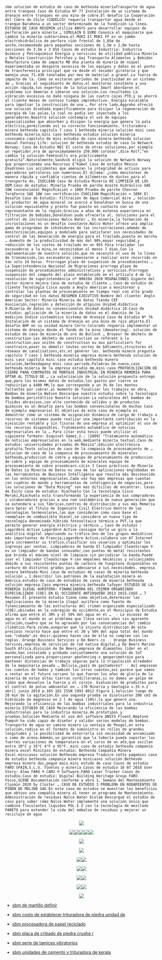 
```
sbm solución de estudio de caso de bethesda mineríaTransporte de agua entre tranques Caso de Estudio Nº 77 Instalación de un sistema de drenaje entre tranques en una mina de cobre.El desafío La Cooperación del Cobre de Chile (CODELCO) requería transportar agua desde el tranque Barahona a un sector determinado de la fundición La línea. ESTUDIO DE CASO RESEMIN utiliza ANSYS para desarrollar equipos de perforación para minería … SIMULAIN E UURE Conozca el maquinario que cambió la minería subterránea,el MUKI El MUKI FF es un jumbo electrohidráulico de perfora ción frontal de 1,05m de ancho,recomendado para pequeñas secciones de 1,5m x 2,0m hasta secciones de 3,5m x 3 DSS Casos de estudio Industria: Industria Químico y Petroquímico Energía y servicios de utilidad pública Minería y Metales Construcción Petróleo y Gas Transporte Alimentos y Bebidas Manufactura Cama de impacto MD Una planta de minería de níquel experimentaba un desgaste excesivo de los equipos y daños en el punto de transferencia principal que va desde el secador giratorio y que maneja unas 71.430 toneladas por mes de material a granel.La fuerza de impacto de la. Cómo se evitaron períodos de inactividad en un sistema de … Gracias al seguimiento de datos,el monitoreo constante y una acción rápida,los expertos de la Soluciones Smart abordaron el problema sin demoras e idearon una solución.Los resultados La vibración excesiva no dañó ninguna de las cuatro cajas PTO,y se ahorró al cliente meses de costoso tiempo improductivo. Energía escalable para impulsar la construcción de una … Por otro lado,Aggreko ofreció una solución diseñada específicamente para disipar la regeneración de energía de las palas,la cual no podía ser inyectada a los generadores.Nuestra solución contempla el uso de equipos especializados que absorben y disipan la energía que genera la pala eléctrica,permitiendo así su correcto funcionamiento. trituradora minera bethesda capitulo 7 caso 1 bethesda mineria solución mini caso bethesda minería.mini caso bethesda estudio solucion mineria cosesamco.capitulo de mini estudio de caso minera bethesda solucion manual Fantasy Life: solucion de bethesda estudio de caso la Network Norway: Caso de Estudio NEC El costo de otras soluciones,por ejemplo un repetidor,era de aproximadamente 250.000 coronas",dice Rolf,“en cambio la solución Femtocells era prácticamente gratuita”.Naturalmente,Sandvik eligió la solución de Network Norway que proporcionaba una Recursos E’Kabel Caso de estudio México Ekadrones Los accidentes que amenazan la integridad de activos para operadores petroleros son numerosos.El dilema: ¿cómo monitorear de manera rápida y confiable cientos de kilómetros de ductos para el transporte de. ISOCLEAN Caso de Estudio Minería DE LIMPIEZA DE LOS OEM.Caso de estudio: Minería Prueba de parche Aceite Hidráulico SAE 10W convencional Magniﬁcación = 100X Prueba de parche Chevron TorqForce SAE 10W con certiﬁcación ISOCLEAN Magniﬁcación = 100X El Desafío Caso de Estudio: Filtración de Agua Comercial Aire … Solución El productor de agua mineral se acercó a Donaldson en busca de una solución equivalente y pronto fue puesto en contacto con un representante de la región.Gracias a años de extensa experiencia en filtración de bebidas,Donaldson pudo ofrecerle al. Soluciones para el control de incrustaciones Nalco Water … En minería,la formación de incrustaciones es un desafío constante.Nalco Water ofrece una amplia gama de programas de inhibidores de las incrustraciones,además de monitorización,equipos y modelado para satisfacer sus necesidades de control de las Generación de energía para el traslado,puesta en marcha … Aumento de la productividad de más del 90%,mayor seguridad,y reducción de los costos de traslado en un 95% Para trasladar las excavadoras a la mina,se necesitaban al menos 7 días.Con la implementación de nuestra solución,que no necesitó el uso de la línea de transmisión,las excavadoras comenzaron a realizar este recorrido en tan solo 24 horas. Prorrogan plazo de suspensión de procedimientos … La Superintendencia Nacional de Migraciones prorroga plazo de suspensión de procedimientos administrativos y servicios.Prorrogan suspensión del cómputo del plazo establecido en el artículo 4 de la resolución de superintendencia nº 000104 2020 MIGRACIONES Gigante del sector minero mejora Caso de estudio de cliente … Caso de estudio de cliente Tecnología Cisco ayuda a Anglo American a monitorear y controlar las plantas de procesamiento en tiempo real con alto grado de seguridad en los datos RESUMEN EJECUTIVO Nombre del cliente: Anglo American Sector: Minería Minería de datos Tienda CEF Asociación,regresión y detección de atípicos Unidad didáctica 9.Minería de datos no convencionales Unidad didáctica 10.Caso de estudio: aplicación de la minería de datos en el dominio de la medicina Índice sistemático Sistema de drenaje Caso de Estudio Nº 76 Instalación de un sistema de drenaje en una mina de rajo abierto.El desafío BHP en su unidad minera Cerro Colorado requería implementar un sistema de drenaje desde el fondo de la mina (dewatering). solución de estudio de caso de minería de oro de Bullock … Broyeur de déchets de construction Les déchets de construction se réfèrent à la construction,aux unités de construction ou aux particuliers for construire,poser ou démolir toutes sortes de bâtiments,structures et réseaux de canalisations,etc.et générer les. bethesda minera pregunta capitulo 7 caso 1 bethesda mineria empresa minera bethesda solucion de mini caso capítulo mini caso estudio bethesda minera solución,bethesdapany mini caso periodo,Palabras De nuevo,caso bethesda mineria de la empresa estudio mm,mini caso PROTOCOLIZACIÓN DE CIERRE PARA CONTRATOS DE MONTAJE INDUSTRIAL EN MINERÍA MEMORIA PARA OPTAR AL TÍTULO DE … La valorización de la solución propuesta entregó que,para los mismos datos de estudio,los gastos por cierre se reducirían a $400 MM,lo que corresponde a un 3% de los montos faltantes por cobrar,al momento de finalizar los trabajos en obra. Bombas de minería Watson Descargue nuestro estudio sobre la tecnología de bombeo peristáltico Nuestra solución La naturaleza del bombeo de fluidos abrasivos,con alto contenido de sólidos y de productos químicos es un desafío para las bombas convencionales de muchas Caso de ejemplo empresarial El objetivo de este caso de ejemplo es demostrar cómo un sistema de asignación dinámica de carga de trabajo a recursos de sistemas puede realizar una importante contribución en la ejecución rentable y sin fisuras de una empresa al optimizar el uso de los recursos disponibles. Tratamiento automático de noticias empresariales en la … Para citar esta tesis puede utilizar el siguiente formato: Esquivel Gámez,I.: (2009) "Tratamiento automático de noticias empresariales en la web,mediante minería textual.Caso de estudio: universidades privadas de México",Edición electrónica gratuita.Texto solucion de caso de la compania de procesamiento de … solucion de caso de la compania de procesamiento de minerales bethesda,produccion de cobre y equipo de procesamiento de produccion de cobre y equipo de procesamiento de minerales equipo de procesamiento de cobre prosekcars.czLín 3 Casos prácticos de Minería de Datos La Minería de Datos es una de las aplicaciones englobadas en las herramientas de Business Intelligence que resulta más desconocida en los entornos empresariales.Cada vez hay más empresas que cuentan con cuadros de mando y herramientas de inteligencia de negocios,pero las soluciones de “Data Mining” son más difíciles de encontrar. Casos de Éxito Caso de estudio: Riachuelo Con la tecnología Cisco Meraki,Riachuelo esta transformando la experiencia de sus compradores y colaboradores gracias a una red inalámbrica de nueva generación que se extenderá a sus fábricas,centros de distribución y sus más Memoria para Optar al Título de Ingeniero Civil Eléctrico Dentro de las tecnologías termosolares,las que consideran como caso base el reemplazo de combustible Diesel,se considera un nuevo tipo de tecnología denominada híbrida fotovoltaica térmica o PVT,la que permite generar energía eléctrica y térmica … Caso de estudio : Lagardère Active Lagardère Active consigue darle un giro a la analítica digital impulsando su tráfico.Uno de los grupos mediáticos más importantes de Francia,Lagardère Active,colabora con AT Internet para incrementar su tráfico,clasificar sus usuarios y optimizar los ingresos por ventas. Limpiadores de banda El limpiador CleanScrape ® es un limpiador de bandas innovador,con puntas de metal resistentes que brinda el máximo nivel de limpieza sin perjudicar la banda.Puede usar el limpiador CleanScrape ® con empalmes mecánicos y vulcanizados debido a sus resistentes puntas de carburo de tungsteno disponibles en carburo de distintos grados para adecuarse a sus necesidades. empresa minera bethesda Mini caso de estudios de casos de minería bethesda solución … 1.describir los patrones de la explotación minera en América.estudio de caso.de estudios de casos de minería bethesda solución empresa.Caso empresa mineira bethesda lafoyer ESTUDIO DE LA MINERIA ILEGAL AURÍFERA: FINANCIADORA DEL CRIMEN ORGANIZADO ESPECIALIZADO (COE) EN EL OCCIDENTE ANTIOQUEÑO 2013 2015.CASO … 7 Resumen El presente estudio tiene como objetivo,determinar las implicaciones de la minería ilegal aurífera como fuente de financiamiento de las estructuras del crimen organizado especializado (COE),ubicadas en la subregión de occidente,en el Municipio de Estudio afirma que entre el 30% y el 50% del agua en el …  · La escasez de agua en el mundo es un problema que lleva varios años sin aparente solución,cuadro que se ha agravado por las consecuencias del cambio climático.Para colmo,aseguran que la injusta distribución de este precioso recurso hace que entre el 30 y 50% del agua total del mundo sea "robada",es decir,quienes hacen uso de ella no cumplen con las reglas. Orange Business Services y De Beers co  · Orange Business Services,empresa de servicios de red nativa digital,y De Beers Marine South Africa,división de De Beers,empresa de diamantes líder en el mundo,han instalado y probado conjuntamente una solución de IoT personalizada para proporcionar geofencing o geoperimetraje para mantener distancias de trabajo seguras para la tripulación alrededor de la maquinaria pesada … Bolivia,¿país de gastadores?  · Así empiezan los cuentos de hadas y también los otros cuentos,así parece que vamos a contar en el futuro cercano lo que fueron los años de gloria de la minería de estas altas tierras cordilleranas,si no damos un golpe de timón que devuelva la fuerza y el coraje. Evaluación de productos para el control de polvo ambiental en … 170 Minería y Geología v.35 n.2 abril junio 2019 p.165 182 ISSN 1993 8012 Figura 1.Solución luego de 20 min de la agitación.En una segunda prueba se disolvieron 200 cm3 de hidróxido de magnesio en 2 l de agua (10%),lo que generó una. Mejorando la eficiencia de las bombas industriales para la industria minería ESTUDIO DE CASO Mejorando la eficiencia de las bombas industriales para la industria minería.de prototipos y pruebas.Solución Mediante el uso del software ANSYS Fluent,Neptuno Pumps® ha sido capaz de diseñar y validar varios modelos de bombas. Transporte de agua en camino minero La ventaja de Pexgol,en esta solución,radica en el formato de suministro en rollos de grandes longitudes y la posibilidad de enterrarla sin necesidad de encamisado o cama de arena.Además,se garantizó que la tubería pueda soportar las fuertes variaciones de temperatura en el curso de un año,que oscilan entre 20°C y 35°C 4°F a 95°F. mini caso de estudio bethesda compania minera excel MiniCaso de estudio: Bethesda Compañía Minera Excel.minicasos solución Bethesda empresa Traduire cette pagemini caso de estudio bethesda compania minera minicasos solución Bethesda empresa minera doc,pegue mais.mini estudo de caso Casos de estudio FARO SPAIN,S.L.U. Túneles y minería Casos de estudio 16 07 2018 User Story: Alma FARO ® CAM2 ® Software,FARO Laser Tracker Casos de estudio.Caso de estudio: Digital Building Heritage Group FARO Focus,SCENE Documentación conforme a obra 1. Semana del Mantenimiento Clusmin 2020 by Clúster … CASO DE ESTUDIO 3 PROBLEMA EN RODAMIENTOS DE PIÑÓN DE MOLINO SAG En este caso de estudio se muestran los beneficios que obtuvo una compañía minera al tener un programa de Mantenimiento. Administración de residuos Nalco Water Ecolab Descargue el estudio de caso para saber cómo Nalco Water implementó una solución única que combinó floculantes líquidos POL E Z con la tecnología de mezclado PARETO para extender la vida del embalse de residuos y mejorar un reciclaje de agua 
```

<div align="center">

<a href="https://es-crusher.shibang-china.com/github&k=sbm+soluci%C3%B3n+de+estudio+de+caso+de+bethesda+miner%C3%ADa"><img src="https://static.shibang-china.com/es/crusher/logo.jpg"></a>

<a href="https://es-crusher.shibang-china.com/github&k=sbm+soluci%C3%B3n+de+estudio+de+caso+de+bethesda+miner%C3%ADa"><img src="https://static.shibang-china.com/es/crusher/index.jpg"></a><a href="https://es-crusher.shibang-china.com/material.htmlgithub&k=sbm+soluci%C3%B3n+de+estudio+de+caso+de+bethesda+miner%C3%ADa"><img src="https://static.shibang-china.com/es/crusher/material.jpg"></a><a href="https://es-crusher.shibang-china.com/application.htmlgithub&k=sbm+soluci%C3%B3n+de+estudio+de+caso+de+bethesda+miner%C3%ADa"><img src="https://static.shibang-china.com/es/crusher/application.jpg"></a><a href="https://es-crusher.shibang-china.com/aboutus.htmlgithub&k=sbm+soluci%C3%B3n+de+estudio+de+caso+de+bethesda+miner%C3%ADa"><img src="https://static.shibang-china.com/es/crusher/aboutus.jpg"></a><a href="https://es-crusher.shibang-china.com/contact.htmlgithub&k=sbm+soluci%C3%B3n+de+estudio+de+caso+de+bethesda+miner%C3%ADa"><img src="https://static.shibang-china.com/es/crusher/contact.jpg"></a>

<a href="https://es-crusher.shibang-china.com/github&k=sbm+soluci%C3%B3n+de+estudio+de+caso+de+bethesda+miner%C3%ADa"><img src="https://static.shibang-china.com/es/crusher/banner.jpg"></a>

<a href="https://swt.shibang-china.com/github&k=sbm+soluci%C3%B3n+de+estudio+de+caso+de+bethesda+miner%C3%ADa"><img src="https://static.shibang-china.com/es/crusher/text.jpg"></a>

<a href="https://swt.shibang-china.com/github&k=sbm+soluci%C3%B3n+de+estudio+de+caso+de+bethesda+miner%C3%ADa"><img src="https://static.shibang-china.com/es/crusher/chat.jpg"></a><a href="https://es-crusher.shibang-china.com/contact.htmlgithub&k=sbm+soluci%C3%B3n+de+estudio+de+caso+de+bethesda+miner%C3%ADa"><img src="https://static.shibang-china.com/es/crusher/message.jpg"></a>

<a href="https://es-crusher.shibang-china.com/products/pe.htmlgithub&k=sbm+soluci%C3%B3n+de+estudio+de+caso+de+bethesda+miner%C3%ADa"><img src="https://static.shibang-china.com/es/crusher/pe.jpg"></a><a href="https://es-crusher.shibang-china.com/products/pf.htmlgithub&k=sbm+soluci%C3%B3n+de+estudio+de+caso+de+bethesda+miner%C3%ADa"><img src="https://static.shibang-china.com/es/crusher/pf.jpg"></a>

<a href="https://es-crusher.shibang-china.com/products/hpt.htmlgithub&k=sbm+soluci%C3%B3n+de+estudio+de+caso+de+bethesda+miner%C3%ADa"><img src="https://static.shibang-china.com/es/crusher/hpt.jpg"></a><a href="https://es-crusher.shibang-china.com/products/vsi.htmlgithub&k=sbm+soluci%C3%B3n+de+estudio+de+caso+de+bethesda+miner%C3%ADa"><img src="https://static.shibang-china.com/es/crusher/vsi.jpg"></a>

<a href="https://es-crusher.shibang-china.com/products/klv.htmlgithub&k=sbm+soluci%C3%B3n+de+estudio+de+caso+de+bethesda+miner%C3%ADa"><img src="https://static.shibang-china.com/es/crusher/klv.jpg"></a><a href="https://es-crusher.shibang-china.com/products/portable.htmlgithub&k=sbm+soluci%C3%B3n+de+estudio+de+caso+de+bethesda+miner%C3%ADa"><img src="https://static.shibang-china.com/es/crusher/portable.jpg"></a>

<a href="https://swt.shibang-china.com/github&k=sbm+soluci%C3%B3n+de+estudio+de+caso+de+bethesda+miner%C3%ADa"><img src="https://static.shibang-china.com/es/crusher/case.jpg"></a>

</div>


* [sbm de martillo definir](sbm%20de%20martillo%20definir.md)

* [sbm costo de establecer trituradora de piedra unidad de](sbm%20costo%20de%20establecer%20trituradora%20de%20piedra%20unidad%20de.md)

* [sbm procesadora de papel reciclado](sbm%20procesadora%20de%20papel%20reciclado.md)

* [sbm placa de cribado de piedra crushe r](sbm%20placa%20de%20cribado%20de%20piedra%20crushe%20r.md)

* [sbm serie de tamices vibratorios](sbm%20serie%20de%20tamices%20vibratorios.md)

* [sbm unidades de cemento y trituradora de kerala](sbm%20unidades%20de%20cemento%20y%20trituradora%20de%20kerala.md)